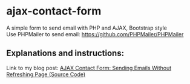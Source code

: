 # ajax-contact-form
A simple form to send email with PHP and AJAX, Bootstrap style<br />
Use PHPMailer to send email: https://github.com/PHPMailer/PHPMailer

## Explanations and instructions:

Link to my blog post: [AJAX Contact Form: Sending Emails Without Refreshing Page (Source Code)](https://funnyreino.com/ajax-contact-form-without-refreshing/)
